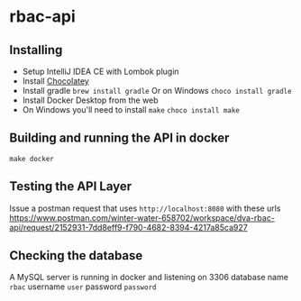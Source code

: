 # rbac-api

## Installing

- Setup IntelliJ IDEA CE with Lombok plugin
- Install [Chocolatey](https://chocolatey.org/install)
- Install gradle
`brew install gradle`
Or on Windows
`choco install gradle`
- Install Docker Desktop from the web
- On Windows you'll need to install `make`
`choco install make`

## Building and running the API in docker
`make docker`

## Testing the API Layer
Issue a postman request that uses `http://localhost:8080` with these urls
https://www.postman.com/winter-water-658702/workspace/dva-rbac-api/request/2152931-7dd8eff9-f790-4682-8394-4217a85ca927

## Checking the database
A MySQL server is running in docker and listening on 3306
database name `rbac`
username `user`
password `password`
